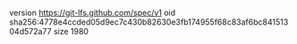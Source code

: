 version https://git-lfs.github.com/spec/v1
oid sha256:4778e4ccded05d9ec7c430b82630e3fb174955f68c83af6bc84151304d572a77
size 1980
